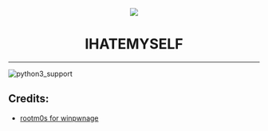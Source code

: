 <p align="center">
  <img src="https://i.ibb.co/TctMZbX/Screenshot-1.png">
</p>

<div align="center">

# IHATEMYSELF

</div>


---
![python3_support](https://img.shields.io/badge/Python-3-blue.svg "Python 3.11")

## Credits:
* [rootm0s for winpwnage](https://github.com/rootm0s/WinPwnage/blob/master/README.md)
